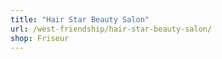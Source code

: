 ```yaml
---
title: "Hair Star Beauty Salon"
url: /west-friendship/hair-star-beauty-salon/
shop: Friseur
---
```

